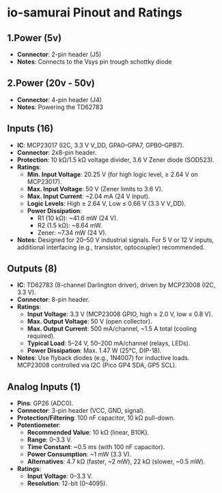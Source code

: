 # io-samurai Pinout and Ratings

## 1.Power (5v)
- **Connector**: 2-pin header (J5)
- **Notes**: Connects to the Vsys pin trough schottky diode

## 2.Power (20v - 50v)
- **Connector**: 4-pin header (J4)
- **Notes**: Powering the TD62783

## Inputs (16)
- **IC**: MCP23017 (I2C, 3.3 V V_DD, GPA0–GPA7, GPB0–GPB7).
- **Connector**: 2x8-pin header.
- **Protection**: 10 kΩ/1.5 kΩ voltage divider, 3.6 V Zener diode (SOD523).
- **Ratings**:
  - **Min. Input Voltage**: 20.25 V (for high logic level, ≥ 2.64 V on MCP23017).
  - **Max. Input Voltage**: 50 V (Zener limits to 3.6 V).
  - **Max. Input Current**: ~2.04 mA (24 V input).
  - **Logic Levels**: High ≥ 2.64 V, Low ≤ 0.66 V (3.3 V V_DD).
  - **Power Dissipation**:
    - R1 (10 kΩ): ~41.6 mW (24 V).
    - R2 (1.5 kΩ): ~8.64 mW.
    - Zener: ~7.34 mW (24 V).
- **Notes**: Designed for 20–50 V industrial signals. For 5 V or 12 V inputs, additional interfacing (e.g., transistor, optocoupler) recommended.

## Outputs (8)
- **IC**: TD62783 (8-channel Darlington driver), driven by MCP23008 (I2C, 3.3 V).
- **Connector**: 8-pin header.
- **Ratings**:
  - **Input Voltage**: 3.3 V (MCP23008 GPIO, high ≥ 2.0 V, low ≤ 0.8 V).
  - **Max. Output Voltage**: 50 V (open collector).
  - **Max. Output Current**: 500 mA/channel, ~1.5 A total (cooling required).
  - **Typical Load**: 5–24 V, 50–200 mA/channel (relays, LEDs).
  - **Power Dissipation**: Max. 1.47 W (25°C, DIP-18).
- **Notes**: Use flyback diodes (e.g., 1N4007) for inductive loads. MCP23008 controlled via I2C (Pico GP4 SDA, GP5 SCL).

## Analog Inputs (1)
- **Pins**: GP26 (ADC0).
- **Connector**: 3-pin header (VCC, GND, signal).
- **Protection/Filtering**: 100 nF capacitor, 10 kΩ pull-down.
- **Potentiometer**:
  - **Recommended Value**: 10 kΩ (linear, B10K).
  - **Range**: 0–3.3 V.
  - **Time Constant**: ~0.5 ms (with 100 nF capacitor).
  - **Power Consumption**: ~1 mW (3.3 V).
  - **Alternatives**: 4.7 kΩ (faster, ~2 mW), 22 kΩ (slower, ~0.5 mW).
- **Ratings**:
  - **Input Voltage**: 0–3.3 V.
  - **Resolution**: 12-bit (0–4095).
